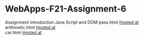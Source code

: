 # WebApps-F21-Assignment-6
Assignment introduction Java Script and DOM
pass.html [Hosted at](https://44-563-webapps-f21.github.io/webapps-f21-assignment-6-pshruthi04/pass.html)<br>
arithmetic.html [Hosted at](https://44-563-webapps-f21.github.io/webapps-f21-assignment-6-pshruthi04/arithmetic.html)<br>
car.html [Hosted at](https://44-563-webapps-f21.github.io/webapps-f21-assignment-6-pshruthi04/car.html)<br>